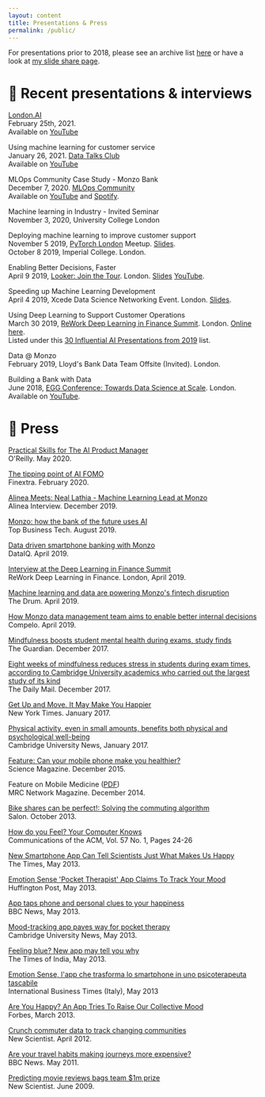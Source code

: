 ```yaml
---
layout: content
title: Presentations & Press
permalink: /public/
---
```


For presentations prior to 2018, please see an archive list [here](../archive/public) or have a look at [my slide share page](http://www.slideshare.net/neal.lathia).

# 📣 Recent presentations & interviews

[London.AI](https://www.getrevue.co/profile/londonai/issues/london-ai-is-back-signup-now-for-thursday-25th-event-6pm-gmt-240599) 
<br />February 25th, 2021. 
<br />Available on [YouTube](https://www.youtube.com/watch?v=Ts887FBSu6A)

Using machine learning for customer service
<br />January 26, 2021. [Data Talks Club](https://datatalks.club/)
<br />Available on [YouTube](https://www.youtube.com/watch?v=ohjSvKdUumY)

MLOps Community Case Study - Monzo Bank
<br />December 7, 2020. [MLOps Community](https://mlops.community/)
<br />Available on [YouTube](https://www.youtube.com/watch?v=EyLGKmPAZLY) and [Spotify](https://open.spotify.com/episode/6WHkhgmBwsNS3pYDC1rKPs?si=Z0v1aPtOQrWWjzlWOdCzmQ).

Machine learning in Industry - Invited Seminar
<br />November 3, 2020, University College London

Deploying machine learning to improve customer support
<br />November 5 2019, [PyTorch London](https://www.meetup.com/London-PyTorch-Meetup/events/265564747/) Meetup. [Slides](https://www.slideshare.net/neal.lathia/using-language-models-to-supercharge-monzos-customer-support).
<br />October 8 2019, Imperial College. London.

Enabling Better Decisions, Faster
<br />April 9 2019, [Looker: Join the Tour](https://looker.com/events/join-the-tour/london). London. [Slides](https://www.slideshare.net/neal.lathia/making-better-decisions-faster-141562897) [YouTube](https://youtu.be/k7a3SHkMblI).

Speeding up Machine Learning Development
<br />April 4 2019, Xcede Data Science Networking Event. London. [Slides](https://www.slideshare.net/neal.lathia/machine-learning-faster).

Using Deep Learning to Support Customer Operations
<br />March 30 2019, [ReWork Deep Learning in Finance Summit](https://www.re-work.co/events/deep-learning-in-finance-summit-london-2019). London. [Online here](https://videos.re-work.co/videos/1440-using-deep-learning-to-support-customer-operations).
<br />Listed under this [30 Influential AI Presentations from 2019](https://blog.re-work.co/30-pieces-of-influential-ai-research-in-2019/) list.

Data @ Monzo
<br />February 2019, Lloyd's Bank Data Team Offsite (Invited). London.

Building a Bank with Data
<br />June 2018, [EGG Conference: Towards Data Science at Scale](https://pages.dataiku.com/egg-uk-2018). London.
<br />Available on [YouTube](https://www.youtube.com/watch?v=hbNRxVR8LHA).

# 📰 Press

[Practical Skills for The AI Product Manager](https://www.oreilly.com/radar/practical-skills-for-the-ai-product-manager/)
<br />O'Reilly. May 2020.

[The tipping point of AI FOMO](https://www.finextra.com/the-long-read/17/the-tipping-point-of-ai-fomo)
<br />Finextra. February 2020.

[Alinea Meets: Neal Lathia - Machine Learning Lead at Monzo ](https://www.linkedin.com/pulse/alinea-meets-neal-lathia-machine-learning-lead-monzo-harry-butcher)
<br />Alinea Interview. December 2019.

[Monzo: how the bank of the future uses AI](https://tbtech.co/monzo-how-the-bank-of-the-future-uses-ai/)
<br />Top Business Tech. August 2019.

[Data driven smartphone banking with Monzo](https://www.dataiq.co.uk/articles/data-driven-smartphone-banking-with-monzo)
<br />DataIQ. April 2019.

[Interview at the Deep Learning in Finance Summit](https://www.youtube.com/watch?v=xFjZu5Envdg)
<br />ReWork Deep Learning in Finance. London, April 2019.

[Machine learning and data are powering Monzo's fintech disruption](https://www.thedrum.com/news/2019/04/11/machine-learning-and-data-are-powering-monzos-fintech-disruption)
<br />The Drum. April 2019.

[How Monzo data management team aims to enable better internal decisions](https://www.compelo.com/banking/analysis/monzo-data-management/)
<br />Compelo. April 2019.

[Mindfulness boosts student mental health during exams, study finds](https://www.theguardian.com/lifeandstyle/2017/dec/18/mindfulness-boosts-student-mental-health-during-exams-cambridge-university-study-finds)
<br />The Guardian. December 2017.

[Eight weeks of mindfulness reduces stress in students during exam times, according to Cambridge University academics who carried out the largest study of its kind](https://www.dailymail.co.uk/health/article-5193703/Mindfulness-reduces-stress-students-exam-times.html)
<br />The Daily Mail. December 2017.

[Get Up and Move. It May Make You Happier](https://www.nytimes.com/2017/01/25/well/move/get-up-and-move-it-may-make-you-happier.html)
<br />New York Times. January 2017.

[Physical activity, even in small amounts, benefits both physical and psychological well-being](http://www.cam.ac.uk/research/news/physical-activity-even-in-small-amounts-benefits-both-physical-and-psychological-well-being)
<br />Cambridge University News, January 2017.

[Feature: Can your mobile phone make you healthier?](http://www.sciencemag.org/news/2015/12/feature-can-your-mobile-phone-make-you-healthier)
<br />Science Magazine. December 2015. 

Feature on Mobile Medicine ([PDF](http://mrc.io/networkwinter1415))
<br />MRC Network Magazine. December 2014.

[Bike shares can be perfect!: Solving the commuting algorithm](https://www.salon.com/2013/10/24/bike_shares_can_be_perfect_solving_the_commuting_algorithm/)
<br />Salon. October 2013.

[How do you Feel? Your Computer Knows](http://cacm.acm.org/news/170851-how-do-you-feel-your-computer-knows/fulltext)
<br />Communications of the ACM, Vol. 57 No. 1, Pages 24-26

[New Smartphone App Can Tell Scientists Just What Makes Us Happy](http://www.thetimes.co.uk/tto/technology/article3759499.ece)
<br />The Times, May 2013.

[Emotion Sense 'Pocket Therapist' App Claims To Track Your Mood](http://www.huffingtonpost.co.uk/2013/05/08/emotion-sense-app_n_3235025.html)
<br />Huffington Post, May 2013.

[App taps phone and personal clues to your happiness](http://www.bbc.co.uk/news/technology-22438588)
<br />BBC News, May 2013.

[Mood-tracking app paves way for pocket therapy](http://www.cam.ac.uk/research/news/mood-tracking-app-paves-way-for-pocket-therapy)
<br />Cambridge University News, May 2013.

[Feeling blue? New app may tell you why](http://timesofindia.indiatimes.com/tech/personal-tech/computing/Feeling-blue-New-app-may-tell-you-why/articleshow/19950940.cms)
<br />The Times of India, May 2013.

[Emotion Sense, l'app che trasforma lo smartphone in uno psicoterapeuta tascabile](http://it.ibtimes.com/articles/48124/20130508/emotion-sense-smartphone-android-cambridge.htm)
<br />International Business Times (Italy), May 2013

[Are You Happy? An App Tries To Raise Our Collective Mood](http://www.forbes.com/sites/davidferris/2013/03/20/are-you-happy-an-app-tries-to-raise-our-collective-mood/)
<br />Forbes, March 2013.

[Crunch commuter data to track changing communities](https://www.newscientist.com/article/mg21428605-400-crunch-commuter-data-to-track-changing-communities/?ignored=irrelevant)
<br />New Scientist. April 2012.

[Are your travel habits making journeys more expensive?](http://www.bbc.co.uk/news/uk-england-london-13389363)
<br />BBC News. May 2011.

[Predicting movie reviews bags team $1m prize](https://www.newscientist.com/article/dn17393-predicting-movie-reviews-bags-team-1m-prize/)
<br />New Scientist. June 2009.



